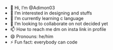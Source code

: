 - 👋 Hi, I’m @Adimon03
- 👀 I’m interested in designing and stuffs
- 🌱 I’m currently learning c language
- 💞️ I’m looking to collaborate on not decided yet
- 📫 How to reach me dm on insta link in profile
- 😄 Pronouns: he/him
- ⚡ Fun fact: everybody can code
<!---
Adimon03/Adimon03 is a ✨ special ✨ repository because its `README.md` (this file) appears on your GitHub profile.
You can click the Preview link to take a look at your changes.
--->
